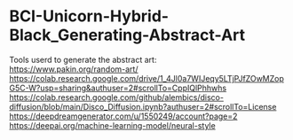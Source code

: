 # BCI-Unicorn-Hybrid-Black_Generating-Abstract-Art

Tools userd to generate the abstract art:<br>
https://www.pakin.org/random-art/ <br>
https://colab.research.google.com/drive/1_4Jl0a7WIJeqy5LTjPJfZOwMZopG5C-W?usp=sharing&authuser=2#scrollTo=CppIQlPhhwhs <br>
https://colab.research.google.com/github/alembics/disco-diffusion/blob/main/Disco_Diffusion.ipynb?authuser=2#scrollTo=License <br>
https://deepdreamgenerator.com/u/1550249/account?page=2 <br>
https://deepai.org/machine-learning-model/neural-style <br>
